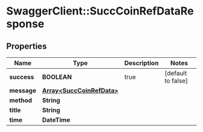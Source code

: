 # SwaggerClient::SuccCoinRefDataResponse

## Properties
Name | Type | Description | Notes
------------ | ------------- | ------------- | -------------
**success** | **BOOLEAN** | true | [default to false]
**message** | [**Array&lt;SuccCoinRefData&gt;**](SuccCoinRefData.md) |  | 
**method** | **String** |  | 
**title** | **String** |  | 
**time** | **DateTime** |  | 


